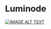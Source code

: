# Luminode

[![IMAGE ALT TEXT](http://img.youtube.com/vi/9jZYULcZwNY/0.jpg)](http://www.youtube.com/watch?v=9jZYULcZwNY "Video Title")




